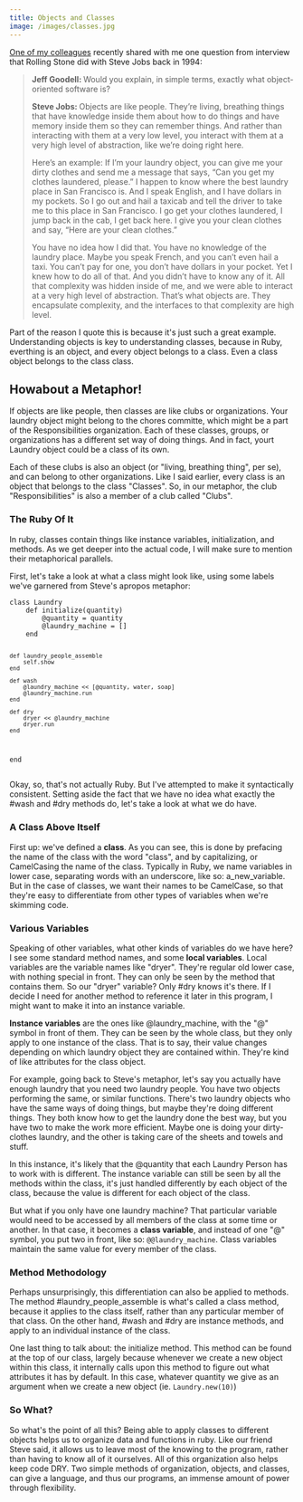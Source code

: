 ```yaml
---
title: Objects and Classes
image: /images/classes.jpg
---
```

<p><a href = "http://scottjason.github.io">One of my colleagues</a> recently shared with me one question from interview that Rolling Stone did with Steve Jobs back in 1994:</p>
<blockquote cite = "http://www.quora.com/Object-Oriented-Programming/What-is-object-oriented-programming"><p><strong>Jeff Goodell: </strong>Would you explain, in simple terms, exactly what object-oriented software is? </p> 
        
<p><strong>Steve Jobs: </strong>Objects are like people. They’re living, breathing things that have knowledge inside them about how to do things and have memory inside them so they can remember things. And rather than interacting with them at a very low level, you interact with them at a very high level of abstraction, like we’re doing right here.</p>

<p>Here’s an example: If I’m your laundry object, you can give me your dirty clothes and send me a message that says, “Can you get my clothes laundered, please.” I happen to know where the best laundry place in San Francisco is. And I speak English, and I have dollars in my pockets. So I go out and hail a taxicab and tell the driver to take me to this place in San Francisco. I go get your clothes laundered, I jump back in the cab, I get back here. I give you your clean clothes and say, “Here are your clean clothes.”</p>
<p>You have no idea how I did that. You have no knowledge of the laundry place. Maybe you speak French, and you can’t even hail a taxi. You can’t pay for one, you don’t have dollars in your pocket. Yet I knew how to do all of that. And you didn’t have to know any of it. All that complexity was hidden inside of me, and we were able to interact at a very high level of abstraction. That’s what objects are. They encapsulate complexity, and the interfaces to that complexity are high level.</p></blockquote>

<p>Part of the reason I quote this is because it's just such a great example. Understanding objects is key to understanding classes, because in Ruby, everthing is an object, and every object belongs to a class. Even a class object belongs to the class class.</p>

<h2>Howabout a Metaphor!</h2>
<p>If objects are like people, then classes are like clubs or organizations. Your laundry object might belong to the chores committe, which might be a part of the Responsibilities organization. Each of these classes, groups, or organizations has a different set way of doing things. And in fact, yourt Laundry object could be a class of its own.<p>

<p>Each of these clubs is also an object (or "living, breathing thing", per se), and can belong to other organizations. Like I said earlier, every class is an object that belongs to the class "Classes". So, in our metaphor, the club "Responsibilities" is also a member of a club called "Clubs".</p>
<h3>The Ruby Of It</h3>
<p>In ruby, classes contain things like instance variables, initialization, and methods. As we get deeper into the actual code, I will make sure to mention their metaphorical parallels.</p>
<p>First, let's take a look at what a class might look like, using some labels we've garnered from Steve's apropos metaphor:</p>

<p><pre><code>class Laundry
	def initialize(quantity)
		@quantity = quantity
		@laundry_machine = []
	end

	def laundry_people_assemble
		self.show
	end

	def wash
		@laundry_machine << [@quantity, water, soap]
		@laundry_machine.run
	end

	def dry
		dryer << @laundry_machine
		dryer.run
	end
end</code></pre></p>

<p>Okay, so, that's not actually Ruby. But I've attempted to make it syntactically consistent. Setting aside the fact that we have no idea what exactly the #wash and #dry methods do, let's take a look at what we do have.</p>

<h3>A Class Above Itself</h3>

<p>First up: we've defined a <strong>class</strong>. As you can see, this is done by prefacing the name of the class with the word "class", and by capitalizing, or CamelCasing the name of the class. Typically in Ruby, we name variables in lower case, separating words with an underscore, like so: a_new_variable. But in the case of classes, we want their names to be CamelCase, so that they're easy to differentiate from other types of variables when we're skimming code.</p>

<h3>Various Variables</h3>
<p>Speaking of other variables, what other kinds of variables do we have here? I see some standard method names, and some <strong>local variables</strong>. Local variables are the variable names like "dryer". They're regular old lower case, with nothing special in front. They can only be seen by the method that contains them. So our "dryer" variable? Only #dry knows it's there. If I decide I need for another method to reference it later in this program, I might want to make it into an instance variable.</p>
<p><strong>Instance variables</strong> are the ones like @laundry_machine, with the "@" symbol in front of them. They can be seen by the whole class, but they only apply to one instance of the class. That is to say, their value changes depending on which laundry object they are contained within. They're kind of like attributes for the class object.</p>
<p>For example, going back to Steve's metaphor, let's say you actually have enough laundry that you need two laundry people. You have two objects performing the same, or similar functions. There's two laundry objects who have the same ways of doing things, but maybe they're doing different things. They both know how to get the laundry done the best way, but you have two to make the work more efficient. Maybe one is doing your dirty-clothes laundry, and the other is taking care of the sheets and towels and stuff.</p>
<p>In this instance, it's likely that the @quantity that each Laundry Person has to work with is different. The instance variable can still be seen by all the methods within the class, it's just handled differently by each object of the class, because the value is different for each object of the class.</p>
<p>But what if you only have one laundry machine? That particular variable would need to be accessed by all members of the class at some time or another. In that case, it becomes a <strong>class variable</strong>, and instead of one "@" symbol, you put two in front, like so: <code class = "inline">@@laundry_machine</code>. Class variables maintain the same value for every member of the class.</p>
<h3>Method Methodology</h3>
<p>Perhaps unsurprisingly, this differentiation can also be applied to methods. The method #laundry_people_assemble is what's called a class method, because it applies to the class itself, rather than any particular member of that class. On the other hand, #wash and #dry are instance methods, and apply to an individual instance of the class.</p>
<p>One last thing to talk about: the initialize method. This method can be found at the top of our class, largely because whenever we create a new object within this class, it internally calls upon this method to figure out what attributes it has by default. In this case, whatever quantity we give as an argument when we create a new object (ie. <code class = "inline">Laundry.new(10)</code>)
	<h3>So What?</h3>
	<p>So what's the point of all this? Being able to apply classes to different objects helps us to organize data and functions in ruby. Like our friend Steve said, it allows us to leave most of the knowing to the program, rather than having to know all of it ourselves. All of this organization also helps keep code DRY. Two simple methods of organization, objects, and classes, can give a language, and thus our programs, an immense amount of power through flexibility.</p>
